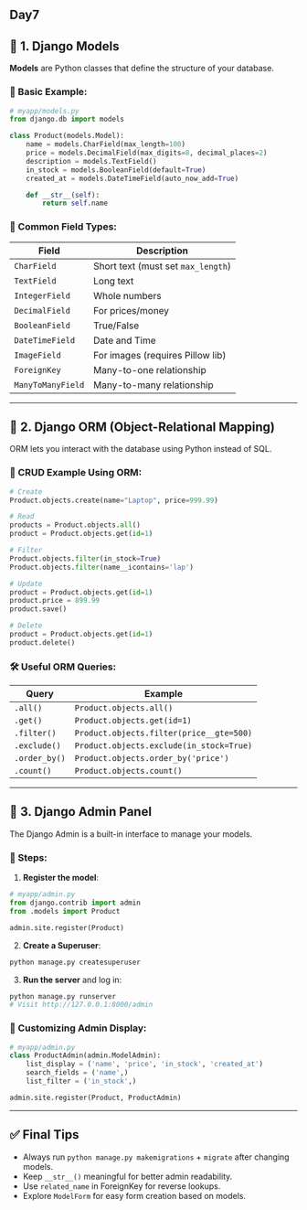 ## Day7

## 🔷 1. **Django Models**

**Models** are Python classes that define the structure of your database.

### 📌 Basic Example:

```python
# myapp/models.py
from django.db import models

class Product(models.Model):
    name = models.CharField(max_length=100)
    price = models.DecimalField(max_digits=8, decimal_places=2)
    description = models.TextField()
    in_stock = models.BooleanField(default=True)
    created_at = models.DateTimeField(auto_now_add=True)

    def __str__(self):
        return self.name
```

### 📘 Common Field Types:

| Field             | Description                        |
| ----------------- | ---------------------------------- |
| `CharField`       | Short text (must set `max_length`) |
| `TextField`       | Long text                          |
| `IntegerField`    | Whole numbers                      |
| `DecimalField`    | For prices/money                   |
| `BooleanField`    | True/False                         |
| `DateTimeField`   | Date and Time                      |
| `ImageField`      | For images (requires Pillow lib)   |
| `ForeignKey`      | Many-to-one relationship           |
| `ManyToManyField` | Many-to-many relationship          |

---

## 🔷 2. **Django ORM (Object-Relational Mapping)**

ORM lets you interact with the database using Python instead of SQL.

### 🧪 CRUD Example Using ORM:

```python
# Create
Product.objects.create(name="Laptop", price=999.99)

# Read
products = Product.objects.all()
product = Product.objects.get(id=1)

# Filter
Product.objects.filter(in_stock=True)
Product.objects.filter(name__icontains='lap')

# Update
product = Product.objects.get(id=1)
product.price = 899.99
product.save()

# Delete
product = Product.objects.get(id=1)
product.delete()
```

### 🛠️ Useful ORM Queries:

| Query         | Example                                  |
| ------------- | ---------------------------------------- |
| `.all()`      | `Product.objects.all()`                  |
| `.get()`      | `Product.objects.get(id=1)`              |
| `.filter()`   | `Product.objects.filter(price__gte=500)` |
| `.exclude()`  | `Product.objects.exclude(in_stock=True)` |
| `.order_by()` | `Product.objects.order_by('price')`      |
| `.count()`    | `Product.objects.count()`                |

---

## 🔷 3. **Django Admin Panel**

The Django Admin is a built-in interface to manage your models.

### 🧱 Steps:

1. **Register the model**:

```python
# myapp/admin.py
from django.contrib import admin
from .models import Product

admin.site.register(Product)
```

2. **Create a Superuser**:

```bash
python manage.py createsuperuser
```

3. **Run the server** and log in:

```bash
python manage.py runserver
# Visit http://127.0.0.1:8000/admin
```

### 🎨 Customizing Admin Display:

```python
# myapp/admin.py
class ProductAdmin(admin.ModelAdmin):
    list_display = ('name', 'price', 'in_stock', 'created_at')
    search_fields = ('name',)
    list_filter = ('in_stock',)

admin.site.register(Product, ProductAdmin)
```

---

## ✅ Final Tips

* Always run `python manage.py makemigrations` + `migrate` after changing models.
* Keep `__str__()` meaningful for better admin readability.
* Use `related_name` in ForeignKey for reverse lookups.
* Explore `ModelForm` for easy form creation based on models.


